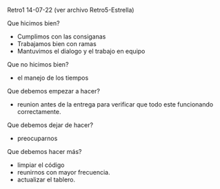 Retro1 14-07-22 (ver archivo Retro5-Estrella)

Que hicimos bien?
- Cumplimos con las consiganas
- Trabajamos bien con ramas
- Mantuvimos el dialogo y el trabajo en equipo

Que no hicimos bien?
- el manejo de los tiempos

Que debemos empezar a hacer?
- reunion antes de la entrega para verificar que todo este funcionando correctamente.

Que debemos dejar de hacer?
- preocuparnos

Que debemos hacer más?
- limpiar el código
- reunirnos con mayor frecuencia.
- actualizar el tablero.
